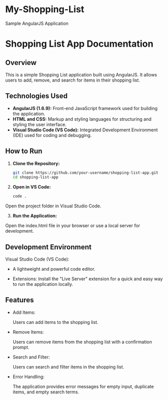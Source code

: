 # My-Shopping-List
Sample AngularJS Application

# Shopping List App Documentation

## Overview

This is a simple Shopping List application built using AngularJS. It allows users to add, remove, and search for items in their shopping list.

## Technologies Used

- **AngularJS (1.6.9):** Front-end JavaScript framework used for building the application.
- **HTML and CSS:** Markup and styling languages for structuring and styling the user interface.
- **Visual Studio Code (VS Code):** Integrated Development Environment (IDE) used for coding and debugging.

## How to Run

1. **Clone the Repository:**
   ```bash
   git clone https://github.com/your-username/shopping-list-app.git
   cd shopping-list-app
   ```

2. **Open in VS Code:**
   ```bash
   code .
   ```
Open the project folder in Visual Studio Code.


3. **Run the Application:**

Open the index.html file in your browser or use a local server for development.


## Development Environment

Visual Studio Code (VS Code):
- A lightweight and powerful code editor.


- Extensions: Install the "Live Server" extension for a quick and easy way to run the application locally.

## Features

- Add Items:

    Users can add items to the shopping list.


- Remove Items:

    Users can remove items from the shopping list with a confirmation prompt.


- Search and Filter:

    Users can search and filter items in the shopping list.


- Error Handling:

    The application provides error messages for empty input, duplicate items, and empty search terms.